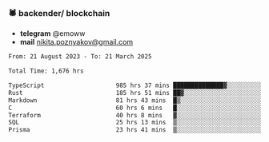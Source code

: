 ### 🕷 backender/ blockchain
- **telegram** @emoww
- **mail** nikita.poznyakov@gmail.com

<!--START_SECTION:waka-->

```txt
From: 21 August 2023 - To: 21 March 2025

Total Time: 1,676 hrs

TypeScript                    985 hrs 37 mins ██████████████▓░░░░░░░░░░   58.62 %
Rust                          185 hrs 51 mins ██▓░░░░░░░░░░░░░░░░░░░░░░   11.05 %
Markdown                      81 hrs 43 mins  █▒░░░░░░░░░░░░░░░░░░░░░░░   04.86 %
C                             60 hrs 6 mins   █░░░░░░░░░░░░░░░░░░░░░░░░   03.58 %
Terraform                     40 hrs 8 mins   ▓░░░░░░░░░░░░░░░░░░░░░░░░   02.39 %
SQL                           25 hrs 13 mins  ▒░░░░░░░░░░░░░░░░░░░░░░░░   01.50 %
Prisma                        23 hrs 41 mins  ▒░░░░░░░░░░░░░░░░░░░░░░░░   01.41 %
```

<!--END_SECTION:waka-->




